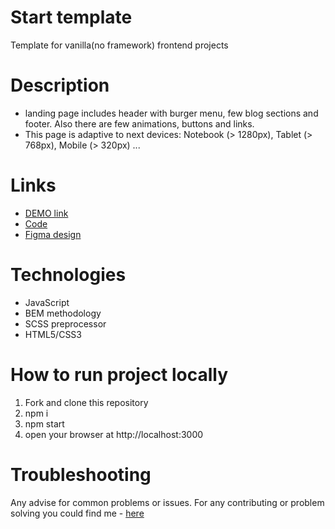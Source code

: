 # Start template
Template for vanilla(no framework) frontend projects

# Description
- landing page includes header with burger menu, few blog sections and footer. Also there are few animations, buttons and links.
- This page is adaptive to next devices: Notebook (> 1280px), Tablet (> 768px), Mobile (> 320px) ...

# Links
- [DEMO link](https://yurasokal.github.io/plantin/)
- [Code](https://github.com/yurasokal/plantin)
- [Figma design](https://www.figma.com/file/A0brwCV3qVRsL4uqrTgT56/PlantIn%2F-Test-Case?node-id=1%3A37)

# Technologies
- JavaScript
- BEM methodology
- SCSS preprocessor
- HTML5/CSS3

# How to run project locally
1. Fork and clone this repository
2. npm i
3. npm start
4. open your browser at http://localhost:3000

# Troubleshooting

Any advise for common problems or issues. For any contributing or problem solving you could find me - [here](https://t.me/yurasokal)
